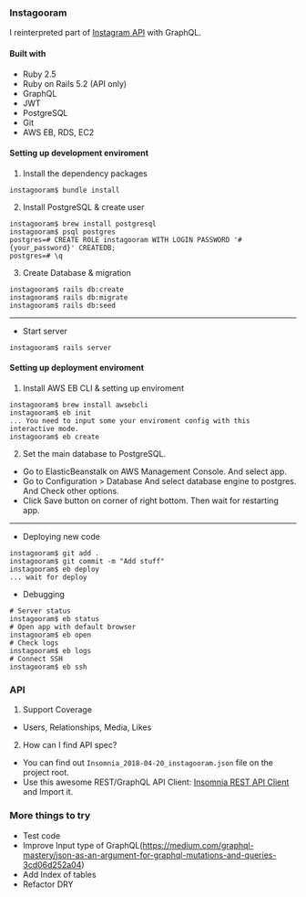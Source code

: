 ### Instagooram
I reinterpreted part of [Instagram API](https://web.archive.org/web/20180305181555/https://www.instagram.com/developer/endpoints) with GraphQL.

#### Built with
- Ruby 2.5
- Ruby on Rails 5.2 (API only)
- GraphQL
- JWT
- PostgreSQL
- Git
- AWS EB, RDS, EC2

#### Setting up development enviroment
1. Install the dependency packages
```
instagooram$ bundle install
```

2. Install PostgreSQL & create user
```
instagooram$ brew install postgresql
instagooram$ psql postgres
postgres=# CREATE ROLE instagooram WITH LOGIN PASSWORD '#{your_password}' CREATEDB;
postgres=# \q
```

3. Create Database & migration
```
instagooram$ rails db:create
instagooram$ rails db:migrate
instagooram$ rails db:seed
```

---

- Start server
```
instagooram$ rails server
```

#### Setting up deployment enviroment
1. Install AWS EB CLI & setting up enviroment
```
instagooram$ brew install awsebcli
instagooram$ eb init
... You need to input some your enviroment config with this interactive mode.
instagooram$ eb create
```
2. Set the main database to PostgreSQL. 
  - Go to ElasticBeanstalk on AWS Management Console. And select app.
  - Go to Configuration > Database And select database engine to postgres. And Check other options.
  - Click Save button on corner of right bottom. Then wait for restarting app.

---

- Deploying new code
```
instagooram$ git add .
instagooram$ git commit -m "Add stuff"
instagooram$ eb deploy
... wait for deploy
```

- Debugging
```
# Server status
instagooram$ eb status
# Open app with default browser
instagooram$ eb open
# Check logs
instagooram$ eb logs
# Connect SSH
instagooram$ eb ssh
```

### API
1. Support Coverage
  - Users, Relationships, Media, Likes

2. How can I find API spec?
  - You can find out `Insomnia_2018-04-20_instagooram.json` file on the project root.
  - Use this awesome REST/GraphQL API Client: [Insomnia REST API Client](https://insomnia.rest/download/) and Import it.

### More things to try
- Test code
- Improve Input type of GraphQL(https://medium.com/graphql-mastery/json-as-an-argument-for-graphql-mutations-and-queries-3cd06d252a04)
- Add Index of tables
- Refactor DRY
